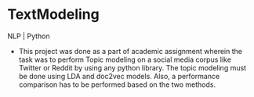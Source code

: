 # TextModeling
NLP | Python  
- This project was done as a part of academic assignment wherein the task was to perform Topic modeling on a social media corpus like Twitter or Reddit by using any python library. The topic modeling must be done using LDA and doc2vec models. Also, a performance comparison has to be performed based on the two methods.

